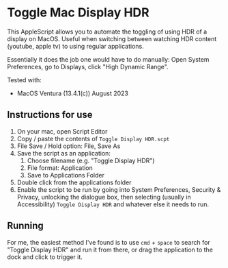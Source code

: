 # Toggle Mac Display HDR

This AppleScript allows you to automate the toggling of using HDR of a display on MacOS. Useful when switching between watching HDR content (youtube, apple tv) to using regular applications.

Essentially it does the job one would have to do manually: Open System Preferences, go to Displays, click "High Dynamic Range".

Tested with: 
* MacOS Ventura (13.4.1(c)) August 2023

## Instructions for use

1. On your mac, open Script Editor
2. Copy / paste the contents of `Toggle Display HDR.scpt`
3. File Save / Hold option: File, Save As
4. Save the script as an application:
   1. Choose filename (e.g. "Toggle Display HDR")
   2. File format: Application
   3. Save to Applications Folder
5. Double click from the applications folder
6. Enable the script to be run by going into System Preferences, Security & Privacy, unlocking the dialogue box, then selecting (usually in Accessibility) `Toggle Display HDR` and whatever else it needs to run.

## Running

For me, the easiest method I've found is to use `cmd` + `space` to search for "Toggle Display HDR" and run it from there, or drag the application to the dock and click to trigger it.